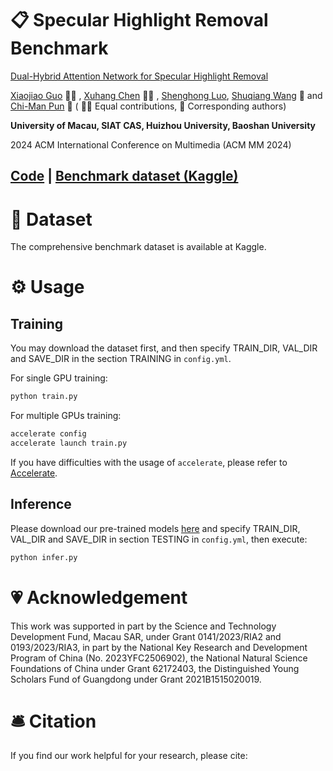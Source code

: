 # 📋 Specular Highlight Removal Benchmark

[Dual-Hybrid Attention Network for Specular Highlight Removal](https://arxiv.org/abs/2407.12255)

[Xiaojiao Guo](https://orcid.org/0009-0002-9177-8266) 👨‍💻‍ , [Xuhang Chen](https://cxh.netlify.app/) 👨‍💻‍ , [Shenghong Luo](https://shenghongluo.github.io/), [Shuqiang Wang](https://people.ucas.edu.cn/~wangshuqiang?language=en) 📮 and [Chi-Man Pun](https://www.cis.um.edu.mo/~cmpun/) 📮 ( 👨‍💻‍ Equal contributions, 📮 Corresponding authors)

**University of Macau, SIAT CAS, Huizhou University, Baoshan University**

2024 ACM International Conference on Multimedia (ACM MM 2024)

## [Code](https://github.com/CXH-Research/DHAN-SHR) | [Benchmark dataset (Kaggle)](https://www.kaggle.com/datasets/xuhangc/acm-mm-2024-dehighlight-dataset)

# 🔮 Dataset

The comprehensive benchmark dataset is available at Kaggle.

# ⚙️ Usage

## Training

You may download the dataset first, and then specify TRAIN_DIR, VAL_DIR and SAVE_DIR in the section TRAINING in `config.yml`.

For single GPU training:

```bash
python train.py
```

For multiple GPUs training:

```bash
accelerate config
accelerate launch train.py
```

If you have difficulties with the usage of `accelerate`, please refer to [Accelerate](https://github.com/huggingface/accelerate).

## Inference

Please download our pre-trained models [here](https://github.com/CXH-Research/DHAN-SHR/releases/tag/Weight) and specify TRAIN_DIR, VAL_DIR and SAVE_DIR in section TESTING in `config.yml`, then execute:

```bash
python infer.py
```

# 💗 Acknowledgement

This work was supported in part by the Science and Technology Development Fund, Macau SAR, under Grant 0141/2023/RIA2 and 0193/2023/RIA3, in part by the National Key Research and Development Program of China (No. 2023YFC2506902), the National Natural Science Foundations of China under Grant 62172403, the Distinguished Young Scholars Fund of Guangdong under Grant 2021B1515020019.

# 🛎 Citation

If you find our work helpful for your research, please cite:

```bib
```

